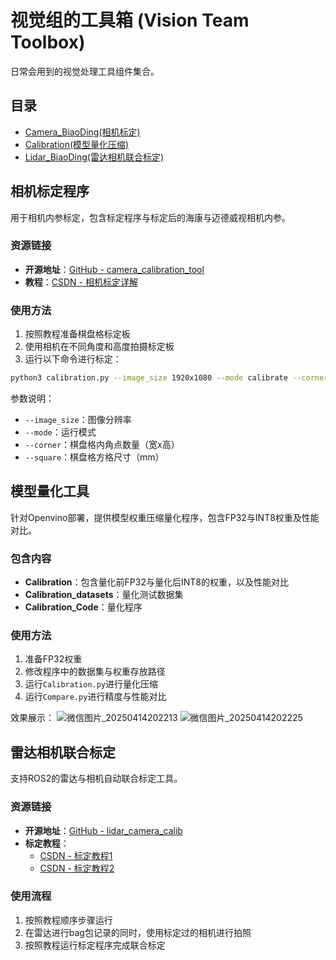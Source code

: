 # 视觉组的工具箱 (Vision Team Toolbox)

日常会用到的视觉处理工具组件集合。

## 目录

- [Camera_BiaoDing(相机标定)](#相机标定程序)
- [Calibration(模型量化压缩)](#模型量化工具)
- [Lidar_BiaoDing(雷达相机联合标定)](#雷达相机联合标定)

## 相机标定程序

用于相机内参标定，包含标定程序与标定后的海康与迈德威视相机内参。

### 资源链接

- **开源地址**：[GitHub - camera_calibration_tool](https://github.com/chenyr0021/camera_calibration_tool)
- **教程**：[CSDN - 相机标定详解](https://blog.csdn.net/qq_31417941/article/details/102952942)

### 使用方法

1. 按照教程准备棋盘格标定板
2. 使用相机在不同角度和高度拍摄标定板
3. 运行以下命令进行标定：

```bash
python3 calibration.py --image_size 1920x1080 --mode calibrate --corner 8x6 --square 20
```

参数说明：
- `--image_size`：图像分辨率
- `--mode`：运行模式
- `--corner`：棋盘格内角点数量（宽x高）
- `--square`：棋盘格方格尺寸（mm）

## 模型量化工具

针对Openvino部署，提供模型权重压缩量化程序，包含FP32与INT8权重及性能对比。

### 包含内容

- **Calibration**：包含量化前FP32与量化后INT8的权重，以及性能对比
- **Calibration_datasets**：量化测试数据集
- **Calibration_Code**：量化程序

### 使用方法

1. 准备FP32权重
2. 修改程序中的数据集与权重存放路径
3. 运行`Calibration.py`进行量化压缩
4. 运行`Compare.py`进行精度与性能对比

效果展示：
![微信图片_20250414202213](https://github.com/user-attachments/assets/cd61346c-29cb-4394-b4de-1311e7c40e96)
![微信图片_20250414202225](https://github.com/user-attachments/assets/9772ab87-e4ac-4c20-806b-94839a954dbe)


## 雷达相机联合标定

支持ROS2的雷达与相机自动联合标定工具。

### 资源链接

- **开源地址**：[GitHub - lidar_camera_calib](https://github.com/simi-asher/lidar_camera_calib)
- **标定教程**：
  - [CSDN - 标定教程1](https://blog.csdn.net/qq_37223654/article/details/144568843)
  - [CSDN - 标定教程2](https://blog.csdn.net/A6666686678/article/details/138096601)

### 使用流程

1. 按照教程顺序步骤运行
2. 在雷达进行bag包记录的同时，使用标定过的相机进行拍照
3. 按照教程运行标定程序完成联合标定
